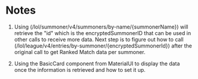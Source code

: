 # Notes

1. Using (/lol/summoner/v4/summoners/by-name/{summonerName}) will retrieve the "id" which is the encryptedSummonerID that can be used in other calls to receive more data. Next step is to figure out how to call (/lol/league/v4/entries/by-summoner/{encryptedSummonerId}) after the original call to get Ranked Match data per summoner.

2. Using the BasicCard component from MaterialUI to display the data once the information is retrieved and how to set it up.
